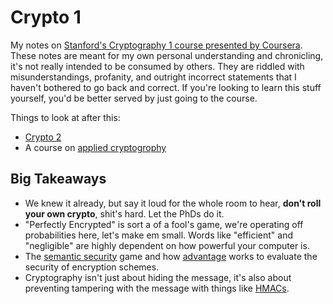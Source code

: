 # Crypto 1

My notes on [Stanford's Cryptography 1 course presented by Coursera](https://www.coursera.org/learn/crypto). These notes are meant for my own personal understanding and chronicling, it's not really intended to be consumed by others. They are riddled with misunderstandings, profanity, and outright incorrect statements that I haven't bothered to go back and correct. If you're looking to learn this stuff yourself, you'd be better served by just going to the course.

Things to look at after this:

* [Crypto 2](https://www.coursera.org/learn/crypto2)
* A course on [applied cryptogrophy](https://toc.cryptobook.us/)

## Big Takeaways

* We knew it already, but say it loud for the whole room to hear, **don't roll your own crypto**, shit's hard. Let the PhDs do it.
* "Perfectly Encrypted" is sort a of a fool's game, we're operating off probabilities here, let's make em small. Words like "efficient" and "negligible" are highly dependent on how powerful your computer is.
* The [semantic security](https://en.wikipedia.org/wiki/Semantic_security) game and how [advantage](https://en.wikipedia.org/wiki/Advantage_(cryptography)) works to evaluate the security of encryption schemes.
* Cryptography isn't just about hiding the message, it's also about preventing tampering with the message with things like [HMACs](https://en.wikipedia.org/wiki/HMAC).
